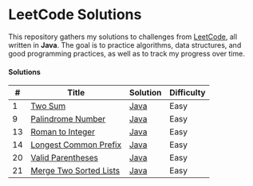 # LeetCode Solutions

This repository gathers my solutions to challenges from [LeetCode](https://leetcode.com/problemset/), all written in **Java**. The goal is to practice algorithms, data structures, and good programming practices, as well as to track my progress over time.

#### Solutions

| #  | Title                                                                                       | Solution                                                                 | Difficulty |
|----|---------------------------------------------------------------------------------------------|--------------------------------------------------------------------------|------------|
| 1  | [Two Sum](https://leetcode.com/problems/two-sum/description/)                               | [Java](src/com/github/olvmat/leetcodesolutions/TwoSum.java)              | Easy       |
| 9  | [Palindrome Number](https://leetcode.com/problems/palindrome-number/description/)           | [Java](src/com/github/olvmat/leetcodesolutions/PalindromeNumber.java)    | Easy       |
| 13 | [Roman to Integer](https://leetcode.com/problems/roman-to-integer/description/)             | [Java](src/com/github/olvmat/leetcodesolutions/RomanToInteger.java)      | Easy       |
| 14 | [Longest Common Prefix](https://leetcode.com/problems/longest-common-prefix/description/)   | [Java](src/com/github/olvmat/leetcodesolutions/LongestCommonPrefix.java) | Easy       |
| 20 | [Valid Parentheses](https://leetcode.com/problems/valid-parentheses/description/)           | [Java](src/com/github/olvmat/leetcodesolutions/ValidParentheses.java)    | Easy       |
| 21 | [Merge Two Sorted Lists](https://leetcode.com/problems/merge-two-sorted-lists/description/) | [Java](src/com/github/olvmat/leetcodesolutions/MergeTwoSortedLists.java) | Easy       |